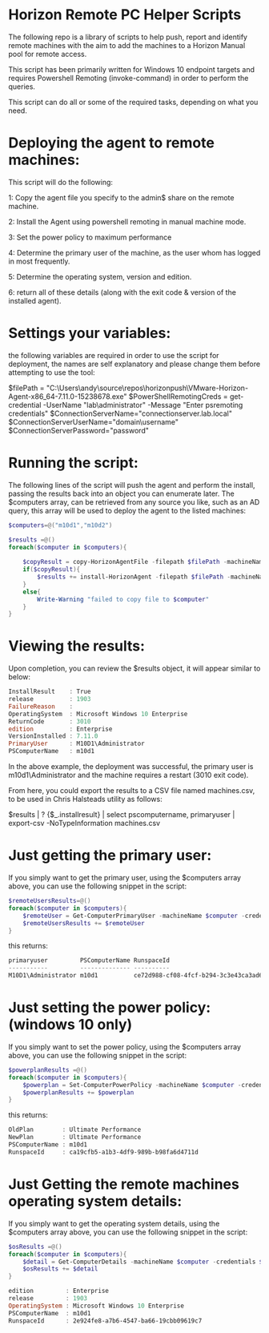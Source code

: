﻿# Horizon Remote PC Helper Scripts
 
 The following repo is a library of scripts to help push, report and identify remote machines with the aim to add the machines to a Horizon Manual pool for remote access.
 
 This script has been primarily written for Windows 10 endpoint targets and requires Powershell Remoting (invoke-command) in order to perform the queries.
 
 This script can do all or some of the required tasks, depending on what you need.

# Deploying the agent to remote machines:

This script will do the following:

1: Copy the agent file you specify to the admin$ share on the remote machine.

2: Install the Agent using powershell remoting in manual machine mode.

3: Set the power policy to maximum performance

4: Determine the primary user of the machine, as the user whom has logged in most frequently.

5: Determine the operating system, version and edition.

6: return all of these details (along with the exit code & version of the installed agent).

# Settings your variables:
 
the following variables are required in order to use the script for deployment, the names are self explanatory and please change them before attempting to use the tool:

$filePath = "C:\Users\andy\source\repos\horizonpush\VMware-Horizon-Agent-x86_64-7.11.0-15238678.exe"
$PowerShellRemotingCreds = get-credential -UserName "lab\administrator" -Message "Enter psremoting credentials"
$ConnectionServerName="connectionserver.lab.local"
$ConnectionServerUserName="domain\username"
$ConnectionServerPassword="password"

# Running the script:

The following lines of the script will push the agent and perform the install, passing the results back into an object you can enumerate later. The $computers array, can be retrieved from any source you like, such as an AD query, this array will be used to deploy the agent to the listed machines:
```PowerShell
$computers=@("m10d1","m10d2")

$results =@()
foreach($computer in $computers){
    
    $copyResult = copy-HorizonAgentFile -filepath $filePath -machineName $computer -Verbose
    if($copyResult){
        $results += install-HorizonAgent -filepath $filePath -machineName $computer -credentials $PowerShellRemotingCreds -ConnectionServerName $ConnectionServerName -ConnectionServerUserName $ConnectionServerUserName -ConnectionServerPassword $ConnectionServerPassword -Verbose
    }
    else{
        Write-Warning "failed to copy file to $computer"
    }
}
```

# Viewing the results:

Upon completion, you can review the $results object, it will appear similar to below:
```PowerShell
InstallResult    : True
release          : 1903
FailureReason    :
OperatingSystem  : Microsoft Windows 10 Enterprise
ReturnCode       : 3010
edition          : Enterprise
VersionInstalled : 7.11.0
PrimaryUser      : M10D1\Administrator
PSComputerName   : m10d1
```

In the above example, the deployment was successful, the primary user is m10d1\Administrator and the machine requires a restart (3010 exit code).

From here, you could export the results to a CSV file named machines.csv, to be used in Chris Halsteads utility as follows:

$results | ? {$_.installresult} | select pscomputername, primaryuser | export-csv -NoTypeInformation machines.csv

# Just getting the primary user:

If you simply want to get the primary user, using the $computers array above, you can use the following snippet in the script:

```powershell
$remoteUsersResults=@()
foreach($computer in $computers){
    $remoteUser = Get-ComputerPrimaryUser -machineName $computer -credentials $PowerShellRemotingCreds
    $remoteUsersResults += $remoteUser
}
```

this returns: 

```powershell
primaryuser         PSComputerName RunspaceId
-----------         -------------- ----------
M10D1\Administrator m10d1          ce72d988-cf08-4fcf-b294-3c3e43ca3ad6
```


# Just setting the power policy: (windows 10 only)

If you simply want to set the power policy, using the $computers array above, you can use the following snippet in the script:

```powershell
$powerplanResults =@()
foreach($computer in $computers){
    $powerplan = Set-ComputerPowerPolicy -machineName $computer -credentials $PowerShellRemotingCreds
    $powerplanResults += $powerplan
}
```

this returns:

```powershell
OldPlan        : Ultimate Performance
NewPlan        : Ultimate Performance
PSComputerName : m10d1
RunspaceId     : ca19cfb5-a1b3-4df9-989b-b98fa6d4711d
```

# Just Getting the remote machines operating system details:

If you simply want to get the operating system details, using the $computers array above, you can use the following snippet in the script:

```powershell
$osResults =@()
foreach($computer in $computers){
    $detail = Get-ComputerDetails -machineName $computer -credentials $PowerShellRemotingCreds
    $osResults += $detail
}
```

```powershell
edition         : Enterprise
release         : 1903
OperatingSystem : Microsoft Windows 10 Enterprise
PSComputerName  : m10d1
RunspaceId      : 2e924fe8-a7b6-4547-ba66-19cbb09619c7
```

